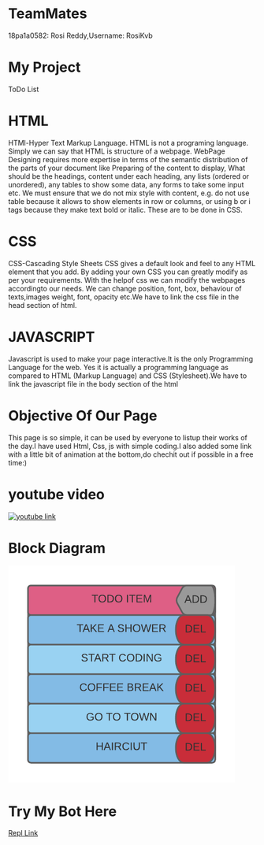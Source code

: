 # TeamMates
18pa1a0582: Rosi Reddy,Username: RosiKvb

# My Project
ToDo List

# HTML
HTMl-Hyper Text Markup Language. 
HTML is not a programing language. Simply we can say that HTML is structure of a webpage. WebPage Designing requires more expertise in terms of the semantic distribution of the parts of your document like Preparing of the content to display, What should be the headings, content under each heading, any lists (ordered or unordered), any tables to show some data, any forms to take some input etc.
We must ensure that we do not mix style with content, e.g. do not use table because it allows to show elements in row or columns, or using b or i tags because they make text bold or italic. These are to be done in CSS.

# CSS
CSS-Cascading Style Sheets
CSS gives a default look and feel to any HTML element that you add. By adding your own CSS you can greatly modify as per your requirements. With the helpof css we can modify the webpages accordingto our needs. We can change position, font, box, behaviour of texts,images weight, font, opacity etc.We have to link the css file in the head section of html.

# JAVASCRIPT
Javascript is used to make your page interactive.It is the only Programming Language for the web. Yes it is actually a programming language as compared to HTML (Markup Language) and CSS (Stylesheet).We have to link the javascript file in the body section of the html

# Objective Of Our Page
This page is so simple, it can be used by everyone to listup their works of the day.I have used Html, Css, js with simple coding.I also added some link with a little bit of animation at the bottom,do chechit out if possible in a free time:)   

# youtube video
[![youtube link](https://img.youtube.com/vi/JiKDRo_7b78/0.jpg)](https://www.youtube.com/watch?v=JiKDRo_7b78)

# Block Diagram
![block diagram](https://raw.githubusercontent.com/AwaisGH/webpg/main/TODO%20Diag.png)

# Try My Bot Here
[Repl Link](https://webpg.awaisrepl.repl.co)


